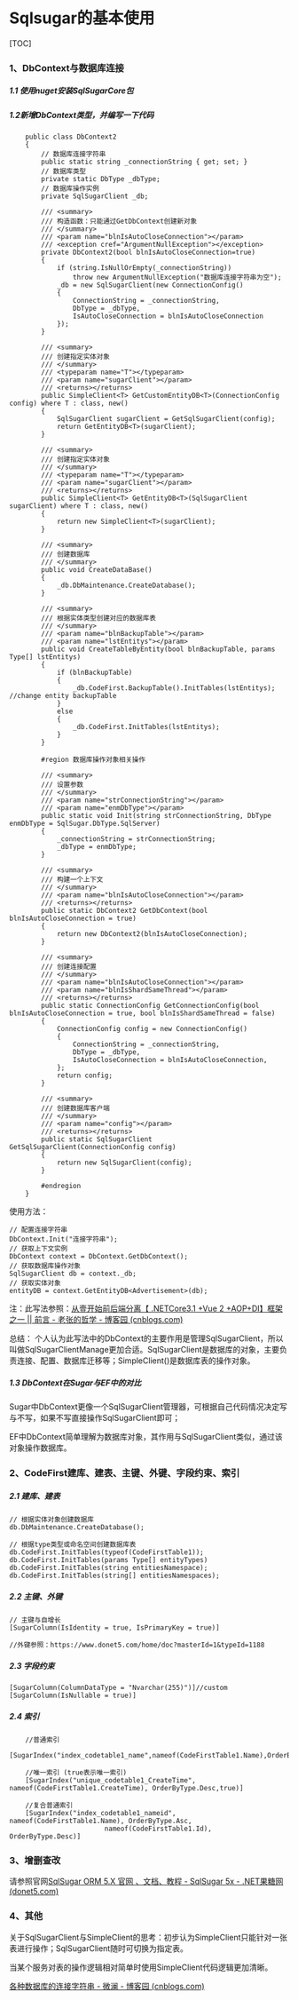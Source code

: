 # Sqlsugar的基本使用

[TOC]



### 1、DbContext与数据库连接

##### 1.1 使用nuget安装SqlSugarCore包

##### 1.2新增DbContext类型，并编写一下代码

```
	public class DbContext2
    {
        // 数据库连接字符串
        public static string _connectionString { get; set; }
        // 数据库类型
        private static DbType _dbType;
        // 数据库操作实例
        private SqlSugarClient _db;

        /// <summary>
        /// 构造函数：只能通过GetDbContext创建新对象
        /// </summary>
        /// <param name="blnIsAutoCloseConnection"></param>
        /// <exception cref="ArgumentNullException"></exception>
        private DbContext2(bool blnIsAutoCloseConnection=true)
        {
            if (string.IsNullOrEmpty(_connectionString))
                throw new ArgumentNullException("数据库连接字符串为空");
            _db = new SqlSugarClient(new ConnectionConfig()
            {
                ConnectionString = _connectionString,
                DbType = _dbType,
                IsAutoCloseConnection = blnIsAutoCloseConnection
            });
        }

        /// <summary>
        /// 创建指定实体对象
        /// </summary>
        /// <typeparam name="T"></typeparam>
        /// <param name="sugarClient"></param>
        /// <returns></returns>
        public SimpleClient<T> GetCustomEntityDB<T>(ConnectionConfig config) where T : class, new()
        {
            SqlSugarClient sugarClient = GetSqlSugarClient(config);
            return GetEntityDB<T>(sugarClient);
        }

        /// <summary>
        /// 创建指定实体对象
        /// </summary>
        /// <typeparam name="T"></typeparam>
        /// <param name="sugarClient"></param>
        /// <returns></returns>
        public SimpleClient<T> GetEntityDB<T>(SqlSugarClient sugarClient) where T : class, new()
        {
            return new SimpleClient<T>(sugarClient);
        }

        /// <summary>
        /// 创建数据库
        /// </summary>
        public void CreateDataBase()
        {
            _db.DbMaintenance.CreateDatabase();
        }

        /// <summary>
        /// 根据实体类型创建对应的数据库表
        /// </summary>
        /// <param name="blnBackupTable"></param>
        /// <param name="lstEntitys"></param>
        public void CreateTableByEntity(bool blnBackupTable, params Type[] lstEntitys)
        {
            if (blnBackupTable)
            {
                _db.CodeFirst.BackupTable().InitTables(lstEntitys); //change entity backupTable            
            }
            else
            {
                _db.CodeFirst.InitTables(lstEntitys);
            }
        }

        #region 数据库操作对象相关操作

        /// <summary>
        /// 设置参数
        /// </summary>
        /// <param name="strConnectionString"></param>
        /// <param name="enmDbType"></param>
        public static void Init(string strConnectionString, DbType enmDbType = SqlSugar.DbType.SqlServer)
        {
            _connectionString = strConnectionString;
            _dbType = enmDbType;
        }

        /// <summary>
        /// 构建一个上下文
        /// </summary>
        /// <param name="blnIsAutoCloseConnection"></param>
        /// <returns></returns>
        public static DbContext2 GetDbContext(bool blnIsAutoCloseConnection = true)
        {
            return new DbContext2(blnIsAutoCloseConnection);
        }

        /// <summary>
        /// 创建连接配置
        /// </summary>
        /// <param name="blnIsAutoCloseConnection"></param>
        /// <param name="blnIsShardSameThread"></param>
        /// <returns></returns>
        public static ConnectionConfig GetConnectionConfig(bool blnIsAutoCloseConnection = true, bool blnIsShardSameThread = false)
        {
            ConnectionConfig config = new ConnectionConfig()
            {
                ConnectionString = _connectionString,
                DbType = _dbType,
                IsAutoCloseConnection = blnIsAutoCloseConnection,                
            };
            return config;
        }

        /// <summary>
        /// 创建数据库客户端
        /// </summary>
        /// <param name="config"></param>
        /// <returns></returns>
        public static SqlSugarClient GetSqlSugarClient(ConnectionConfig config)
        {
            return new SqlSugarClient(config);
        }        

        #endregion
    }
```

使用方法：

```
// 配置连接字符串			
DbContext.Init("连接字符串");
// 获取上下文实例
DbContext context = DbContext.GetDbContext();
// 获取数据库操作对象
SqlSugarClient db = context._db;        
// 获取实体对象
entityDB = context.GetEntityDB<Advertisement>(db);
```

注：此写法参照：[从壹开始前后端分离【 .NETCore3.1 +Vue 2 +AOP+DI】框架之一 || 前言 - 老张的哲学 - 博客园 (cnblogs.com)](https://www.cnblogs.com/laozhang-is-phi/p/9495618.html#autoid-1-0-0)

总结： 个人认为此写法中的DbContext的主要作用是管理SqlSugarClient，所以叫做SqlSugarClientManage更加合适。SqlSugarClient是数据库的对象，主要负责连接、配置、数据库迁移等；SimpleClient<T>()是数据库表的操作对象。

##### 1.3 DbContext在Sugar与EF中的对比

Sugar中DbContext更像一个SqlSugarClient管理器，可根据自己代码情况决定写与不写，如果不写直接操作SqlSugarClient即可；

EF中DbContext简单理解为数据库对象，其作用与SqlSugarClient类似，通过该对象操作数据库。

### 2、CodeFirst建库、建表、主键、外键、字段约束、索引

##### 2.1  建库、建表

```
// 根据实体对象创建数据库
db.DbMaintenance.CreateDatabase();

// 根据type类型或命名空间创建数据库表
db.CodeFirst.InitTables(typeof(CodeFirstTable1));
db.CodeFirst.InitTables(params Type[] entityTypes)
db.CodeFirst.InitTables(string entitiesNamespace);
db.CodeFirst.InitTables(string[] entitiesNamespaces);
```

##### 2.2 主键、外键

```
// 主键与自增长
[SugarColumn(IsIdentity = true, IsPrimaryKey = true)]

//外键参照：https://www.donet5.com/home/doc?masterId=1&typeId=1188
```



##### 2.3 字段约束

```
[SugarColumn(ColumnDataType = "Nvarchar(255)")]//custom
[SugarColumn(IsNullable = true)]
```



##### 2.4 索引

```
	//普通索引
    [SugarIndex("index_codetable1_name",nameof(CodeFirstTable1.Name),OrderByType.Asc)]
      
    //唯一索引 (true表示唯一索引)
    [SugarIndex("unique_codetable1_CreateTime", nameof(CodeFirstTable1.CreateTime), OrderByType.Desc,true)]
      
    //复合普通索引
    [SugarIndex("index_codetable1_nameid", nameof(CodeFirstTable1.Name), OrderByType.Asc,
                        nameof(CodeFirstTable1.Id),    OrderByType.Desc)]
```



### 3、增删查改

请参照官网[SqlSugar ORM 5.X 官网 、文档、教程 - SqlSugar 5x - .NET果糖网 (donet5.com)](https://www.donet5.com/Home/Doc)

### 4、其他

关于SqlSugarClient与SimpleClient<T>的思考：初步认为SimpleClient只能针对一张表进行操作；SqlSugarClient随时可切换为指定表。

当某个服务对表的操作逻辑相对简单时使用SimpleClient代码逻辑更加清晰。

[各种数据库的连接字符串 - 微澜 - 博客园 (cnblogs.com)](https://www.cnblogs.com/liubo68/archive/2012/12/28/2836777.html)



